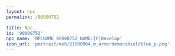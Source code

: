 ```yaml
---
layout: npc
permalink: /90000752

title: Npc
id: '90000752'
npc_name: 'NPCNAME_90000752_NAME:[F]Develop'
icon_url: 'portrait/mob/21000964_m_armordemonshieldblue_p.png'
---
```

